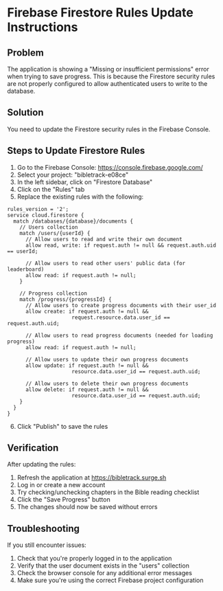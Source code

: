 # Firebase Firestore Rules Update Instructions

## Problem
The application is showing a "Missing or insufficient permissions" error when trying to save progress. This is because the Firestore security rules are not properly configured to allow authenticated users to write to the database.

## Solution
You need to update the Firestore security rules in the Firebase Console.

## Steps to Update Firestore Rules

1. Go to the Firebase Console: https://console.firebase.google.com/
2. Select your project: "bibletrack-e08ce"
3. In the left sidebar, click on "Firestore Database"
4. Click on the "Rules" tab
5. Replace the existing rules with the following:

```
rules_version = '2';
service cloud.firestore {
  match /databases/{database}/documents {
    // Users collection
    match /users/{userId} {
      // Allow users to read and write their own document
      allow read, write: if request.auth != null && request.auth.uid == userId;
      
      // Allow users to read other users' public data (for leaderboard)
      allow read: if request.auth != null;
    }
    
    // Progress collection
    match /progress/{progressId} {
      // Allow users to create progress documents with their user_id
      allow create: if request.auth != null && 
                     request.resource.data.user_id == request.auth.uid;
      
      // Allow users to read progress documents (needed for loading progress)
      allow read: if request.auth != null;
      
      // Allow users to update their own progress documents
      allow update: if request.auth != null && 
                     resource.data.user_id == request.auth.uid;
      
      // Allow users to delete their own progress documents
      allow delete: if request.auth != null && 
                     resource.data.user_id == request.auth.uid;
    }
  }
}
```

6. Click "Publish" to save the rules

## Verification
After updating the rules:
1. Refresh the application at https://bibletrack.surge.sh
2. Log in or create a new account
3. Try checking/unchecking chapters in the Bible reading checklist
4. Click the "Save Progress" button
5. The changes should now be saved without errors

## Troubleshooting
If you still encounter issues:
1. Check that you're properly logged in to the application
2. Verify that the user document exists in the "users" collection
3. Check the browser console for any additional error messages
4. Make sure you're using the correct Firebase project configuration
